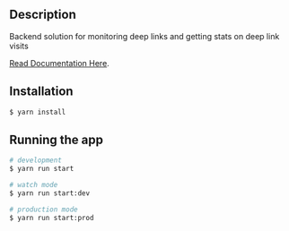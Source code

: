

## Description
Backend solution for monitoring deep links and getting stats on deep link visits

[Read Documentation Here](https://documenter.getpostman.com/view/11352884/2sA3JT4Jch).

## Installation

```bash
$ yarn install
```

## Running the app

```bash
# development
$ yarn run start

# watch mode
$ yarn run start:dev

# production mode
$ yarn run start:prod
```

